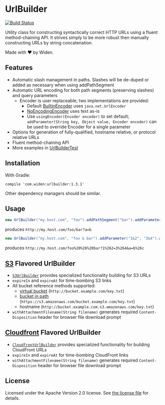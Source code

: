 # UrlBuilder

[![Build Status](https://badge.buildkite.com/df4ba6b2e54d481d385b7f71e69090761e938491a165fbbde4.svg)](https://buildkite.com/widen/urlbuilder)

Utility class for constructing syntactically correct HTTP URLs using a fluent method-chaining API. It strives simply to be more robust then manually constructing URLs by string concatenation.

Made with :heart: by Widen.

## Features

* Automatic slash management in paths. Slashes will be de-duped or added as necessary when using addPathSegment
* Automatic URL encoding for both path segments (preserving slashes) and query parameters
  * Encoder is user replaceable; two implementations are provided:
    * Default [BuiltinEncoder](/src/main/java/com/widen/util/BuiltinEncoder.java) uses `java.net.UrlEncoder`
    * [NoEncodingEncoder](/src/main/java/com/widen/urlbuilder/NoEncodingEncoder.java) uses text as-is
    * Use `usingEncoder(Encoder encoder)` to set default; `addParameter(String key, Object value, Encoder encoder)` can be used to override Encoder for a single parameter
* Options for generation of fully-qualified, hostname relative, or protocol relative URLs
* Fluent method-chaining API
* More examples in [UrlBuilderTest](/src/test/java/com/widen/util/UrlBuilderTest.java)

## Installation

With Gradle:

```
compile 'com.widen:urlbuilder:1.3.1'
```

Other dependency managers should be similar.

## Usage

```java
new UrlBuilder("my.host.com", "foo").addPathSegment("bar").addParameter("a", "b").toString()
```

produces `http://my.host.com/foo/bar?a=b`

```java
new UrlBuilder("my.host.com", "foo & bar").addParameter("1&2", "3&4").addParameter("a", "b&c").toString()
```

produces `http://my.host.com/foo%20%26%20bar?1%262=3%264&a=b%26c`

## [S3](https://aws.amazon.com/s3/) Flavored UrlBuilder

* [`S3UrlBuilder`](/src/com/widen/util/S3UrlBuilder.java) provides specialized functionality building for S3 URLs
* `expireIn` and `expireAt` for time-bombing S3 links
* All bucket reference methods supported:
  * [virtual bucket](http://docs.aws.amazon.com/AmazonS3/latest/dev/VirtualHosting.html) (`http://bucket.example.com/key.txt`)
  * [bucket in path](http://docs.aws.amazon.com/AmazonS3/latest/dev/UsingBucket.html#access-bucket-intro) (`https://s3.amazonaws.com/bucket.example.com/key.txt`)
  * hostname (`http://bucket.example.com.s3.amazonaws.com/key.txt`) 
* `withAttachmentFilename(String filename)` generates required `Content-Disposition` header for browser file download prompt

## [Cloudfront](https://aws.amazon.com/cloudfront/) Flavored UrlBuilder
* [`CloudfrontUrlBuilder`](/src/com/widen/util/CloudfrontUrlBuilder.java) provides specialized functionality for building CloudFront URLs
* `expireIn` and `expireAt` for time-bombing CloudFront links
* `withAttachmentFilename(String filename)` generates required `Content-Disposition` header for browser file download prompt

## License

Licensed under the Apache Version 2.0 license. See [the license file](LICENSE.md) for details.
